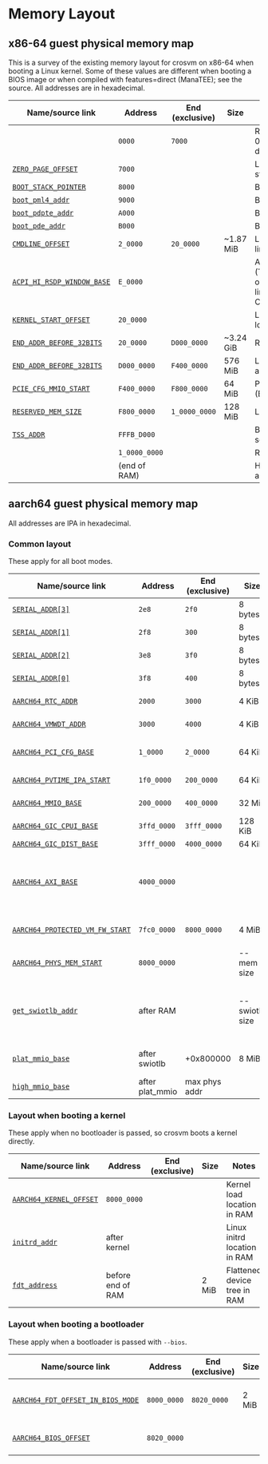 # Memory Layout

## x86-64 guest physical memory map

This is a survey of the existing memory layout for crosvm on x86-64 when booting a Linux kernel. Some of these values are different when booting a BIOS image or when compiled with features=direct (ManaTEE); see the source. All addresses are in hexadecimal.

| Name/source link             | Address       | End (exclusive) | Size      | Notes                                                                                    |
| ---------------------------- | ------------- | --------------- | --------- | ---------------------------------------------------------------------------------------- |
|                              | `0000`        | `7000`          |           | RAM (may start at 0x1000 for crosvm-direct)                                              |
| [`ZERO_PAGE_OFFSET`]         | `7000`        |                 |           | Linux boot_params structure                                                              |
| [`BOOT_STACK_POINTER`]       | `8000`        |                 |           | Boot SP value                                                                            |
| [`boot_pml4_addr`]           | `9000`        |                 |           | Boot page table                                                                          |
| [`boot_pdpte_addr`]          | `A000`        |                 |           | Boot page table                                                                          |
| [`boot_pde_addr`]            | `B000`        |                 |           | Boot page table                                                                          |
| [`CMDLINE_OFFSET`]           | `2_0000`      | `20_0000`       | ~1.87 MiB | Linux kernel command line                                                                |
| [`ACPI_HI_RSDP_WINDOW_BASE`] | `E_0000`      |                 |           | ACPI RSDP table (TODO: technically overlaps command line buffer; check CMDLINE_MAX_SIZE) |
| [`KERNEL_START_OFFSET`]      | `20_0000`     |                 |           | Linux kernel image load address                                                          |
| [`END_ADDR_BEFORE_32BITS`]   | `20_0000`     | `D000_0000`     | ~3.24 GiB | RAM (\<4G)                                                                               |
| [`END_ADDR_BEFORE_32BITS`]   | `D000_0000`   | `F400_0000`     | 576 MiB   | Low (\<4G) MMIO allocation area                                                          |
| [`PCIE_CFG_MMIO_START`]      | `F400_0000`   | `F800_0000`     | 64 MiB    | PCIe enhanced config (ECAM)                                                              |
| [`RESERVED_MEM_SIZE`]        | `F800_0000`   | `1_0000_0000`   | 128 MiB   | LAPIC/IOAPIC/HPET/…                                                                      |
| [`TSS_ADDR`]                 | `FFFB_D000`   |                 |           | Boot task state segment                                                                  |
|                              | `1_0000_0000` |                 |           | RAM (>4G)                                                                                |
|                              | (end of RAM)  |                 |           | High (>4G) MMIO allocation area                                                          |

[`zero_page_offset`]: https://crsrc.org/o/src/platform/crosvm-upstream/x86_64/src/lib.rs;l=235?q=ZERO_PAGE_OFFSET
[`boot_stack_pointer`]: https://crsrc.org/o/src/platform/crosvm-upstream/x86_64/src/lib.rs;l=208?q=BOOT_STACK_POINTER
[`boot_pml4_addr`]: https://crsrc.org/o/src/platform/crosvm-upstream/x86_64/src/regs.rs;l=310?q=boot_pml4_addr
[`boot_pdpte_addr`]: https://crsrc.org/o/src/platform/crosvm-upstream/x86_64/src/regs.rs;l=311?q=boot_pdpte_addr
[`boot_pde_addr`]: https://crsrc.org/o/src/platform/crosvm-upstream/x86_64/src/regs.rs;l=312?q=boot_pde_addr
[`cmdline_offset`]: https://crsrc.org/o/src/platform/crosvm-upstream/x86_64/src/lib.rs;l=239?q=CMDLINE_OFFSET
[`acpi_hi_rsdp_window_base`]: https://crsrc.org/o/src/platform/crosvm-upstream/x86_64/src/lib.rs;l=252?q=ACPI_HI_RSDP_WINDOW_BASE
[`kernel_start_offset`]: https://crsrc.org/o/src/platform/crosvm-upstream/x86_64/src/lib.rs;l=238?q=KERNEL_START_OFFSET
[`end_addr_before_32bits`]: https://crsrc.org/o/src/platform/crosvm-upstream/x86_64/src/lib.rs;l=230?q=END_ADDR_BEFORE_32BITS
[`pcie_cfg_mmio_start`]: https://crsrc.org/o/src/platform/crosvm-upstream/x86_64/src/lib.rs;l=227?q=PCIE_CFG_MMIO_START
[`reserved_mem_size`]: https://crsrc.org/o/src/platform/crosvm-upstream/x86_64/src/lib.rs;l=224?q=RESERVED_MEM_SIZE
[`tss_addr`]: https://crsrc.org/o/src/platform/crosvm-upstream/x86_64/src/lib.rs;l=236?q=TSS_ADDR

## aarch64 guest physical memory map

All addresses are IPA in hexadecimal.

### Common layout

These apply for all boot modes.

| Name/source link                  | Address         | End (exclusive) | Size           | Notes                                                         |
| --------------------------------- | --------------- | --------------- | ----------     | ------------------------------------------------------------- |
| [`SERIAL_ADDR[3]`][serial_addr]   | `2e8`           | `2f0`           | 8 bytes        | Serial port MMIO                                              |
| [`SERIAL_ADDR[1]`][serial_addr]   | `2f8`           | `300`           | 8 bytes        | Serial port MMIO                                              |
| [`SERIAL_ADDR[2]`][serial_addr]   | `3e8`           | `3f0`           | 8 bytes        | Serial port MMIO                                              |
| [`SERIAL_ADDR[0]`][serial_addr]   | `3f8`           | `400`           | 8 bytes        | Serial port MMIO                                              |
| [`AARCH64_RTC_ADDR`]              | `2000`          | `3000`          | 4 KiB          | Real-time clock                                               |
| [`AARCH64_VMWDT_ADDR`]            | `3000`          | `4000`          | 4 KiB          | Watchdog device                                               |
| [`AARCH64_PCI_CFG_BASE`]          | `1_0000`        | `2_0000`        | 64 KiB         | PCI configuration (CAM)                                       |
| [`AARCH64_PVTIME_IPA_START`]      | `1f0_0000`      | `200_0000`      | 64 KiB         | Paravirtualized time                                          |
| [`AARCH64_MMIO_BASE`]             | `200_0000`      | `400_0000`      | 32 MiB         | Low MMIO allocation area                                      |
| [`AARCH64_GIC_CPUI_BASE`]         | `3ffd_0000`     | `3fff_0000`     | 128 KiB        | vGIC                                                          |
| [`AARCH64_GIC_DIST_BASE`]         | `3fff_0000`     | `4000_0000`     | 64 KiB         | vGIC                                                          |
| [`AARCH64_AXI_BASE`]              | `4000_0000`     |                 |                | Seemingly unused? Is this hard-coded somewhere in the kernel? |
| [`AARCH64_PROTECTED_VM_FW_START`] | `7fc0_0000`     | `8000_0000`     | 4 MiB          | pVM firmware (if running a protected VM)                      |
| [`AARCH64_PHYS_MEM_START`]        | `8000_0000`     |                 | --mem size     | RAM (starts at IPA = 2 GiB)                                   |
| [`get_swiotlb_addr`]              | after RAM       |                 | --swiotlb size | Only present for hypervisors requiring static swiotlb alloc   |
| [`plat_mmio_base`]                | after swiotlb   | +0x800000       | 8 MiB          | Platform device MMIO region                                   |
| [`high_mmio_base`]                | after plat_mmio | max phys addr   |                | High MMIO allocation area                                     |

### Layout when booting a kernel

These apply when no bootloader is passed, so crosvm boots a kernel directly.

| Name/source link          | Address           | End (exclusive) | Size  | Notes                        |
| ------------------------- | ----------------- | --------------- | ----- | ---------------------------- |
| [`AARCH64_KERNEL_OFFSET`] | `8000_0000`       |                 |       | Kernel load location in RAM  |
| [`initrd_addr`]           | after kernel      |                 |       | Linux initrd location in RAM |
| [`fdt_address`]           | before end of RAM |                 | 2 MiB | Flattened device tree in RAM |

### Layout when booting a bootloader

These apply when a bootloader is passed with `--bios`.

| Name/source link                    | Address     | End (exclusive) | Size  | Notes                        |
| ----------------------------------- | ----------- | --------------- | ----- | ---------------------------- |
| [`AARCH64_FDT_OFFSET_IN_BIOS_MODE`] | `8000_0000` | `8020_0000`     | 2 MiB | Flattened device tree in RAM |
| [`AARCH64_BIOS_OFFSET`]             | `8020_0000` |                 |       | Bootloader image in RAM      |

[serial_addr]: https://crsrc.org/o/src/platform/crosvm-upstream/arch/src/serial.rs;l=70?q=SERIAL_ADDR
[`aarch64_rtc_addr`]: https://crsrc.org/o/src/platform/crosvm-upstream/aarch64/src/lib.rs;l=93?q=AARCH64_RTC_ADDR
[`aarch64_vmwdt_addr`]: https://crsrc.org/o/src/platform/crosvm-upstream/aarch64/src/lib.rs;l=93?q=AARCH64_VMWDT_ADDR
[`aarch64_pci_cfg_base`]: https://crsrc.org/o/src/platform/crosvm-upstream/aarch64/src/lib.rs;l=100?q=AARCH64_PCI_CFG_BASE
[`aarch64_mmio_base`]: https://crsrc.org/o/src/platform/crosvm-upstream/aarch64/src/lib.rs;l=104?q=AARCH64_MMIO_BASE
[`aarch64_gic_cpui_base`]: https://crsrc.org/o/src/platform/crosvm-upstream/devices/src/irqchip/kvm/aarch64.rs;l=44?q=AARCH64_GIC_CPUI_BASE
[`aarch64_gic_dist_base`]: https://crsrc.org/o/src/platform/crosvm-upstream/aarch64/src/lib.rs;l=64?q=AARCH64_GIC_DIST_BASE
[`aarch64_axi_base`]: https://crsrc.org/o/src/platform/crosvm-upstream/aarch64/src/lib.rs;l=45?q=AARCH64_AXI_BASE
[`aarch64_pvtime_ipa_start`]: https://crsrc.org/o/src/platform/crosvm-upstream/aarch64/src/lib.rs;l=59?q=AARCH64_PVTIME_IPA_START
[`aarch64_protected_vm_fw_start`]: https://crsrc.org/o/src/platform/crosvm-upstream/aarch64/src/lib.rs;l=55?q=AARCH64_PROTECTED_VM_FW_START
[`aarch64_phys_mem_start`]: https://crsrc.org/o/src/platform/crosvm-upstream/aarch64/src/lib.rs;l=44?q=AARCH64_PHYS_MEM_START
[`get_swiotlb_addr`]: https://crsrc.org/o/src/platform/crosvm-upstream/aarch64/src/lib.rs?q=get_swiotlb_addr
[`plat_mmio_base`]: https://crsrc.org/o/src/platform/crosvm-upstream/aarch64/src/lib.rs;l=551?q=plat_mmio_base
[`high_mmio_base`]: https://crsrc.org/o/src/platform/crosvm-upstream/aarch64/src/lib.rs;l=554?q=high_mmio_base
[`aarch64_kernel_offset`]: https://crsrc.org/o/src/platform/crosvm-upstream/aarch64/src/lib.rs;l=35?q=AARCH64_KERNEL_OFFSET
[`initrd_addr`]: https://crsrc.org/o/src/platform/crosvm-upstream/aarch64/src/lib.rs;l=270?q=initrd_addr
[`fdt_address`]: https://crsrc.org/o/src/platform/crosvm-upstream/aarch64/src/lib.rs;l=184?q=fdt_address
[`aarch64_fdt_offset_in_bios_mode`]: https://crsrc.org/o/src/platform/crosvm-upstream/aarch64/src/lib.rs;l=49?q=AARCH64_FDT_OFFSET_IN_BIOS_MODE
[`aarch64_bios_offset`]: https://crsrc.org/o/src/platform/crosvm-upstream/aarch64/src/lib.rs;l=51?q=AARCH64_BIOS_OFFSET
